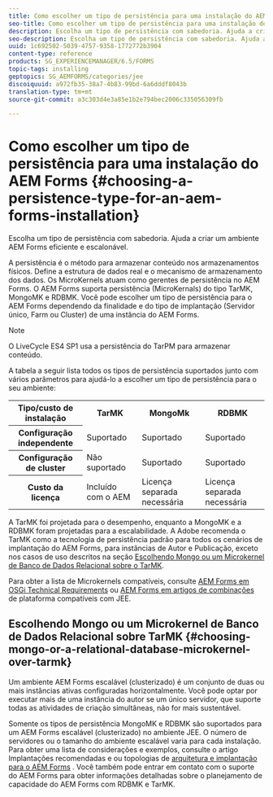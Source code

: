 ```yaml
---
title: Como escolher um tipo de persistência para uma instalação do AEM Forms
seo-title: Como escolher um tipo de persistência para uma instalação do AEM Forms
description: Escolha um tipo de persistência com sabedoria. Ajuda a criar um ambiente AEM Forms eficiente e escalonável.
seo-description: Escolha um tipo de persistência com sabedoria. Ajuda a criar um ambiente AEM Forms eficiente e dimensionável.
uuid: 1c692502-5039-4757-9358-1772772b3904
content-type: reference
products: SG_EXPERIENCEMANAGER/6.5/FORMS
topic-tags: installing
geptopics: SG_AEMFORMS/categories/jee
discoiquuid: a972fb35-38a7-4b83-99bd-6a6dddf8043b
translation-type: tm+mt
source-git-commit: a3c303d4e3a85e1b2e794bec2006c335056309fb

---
```



# Como escolher um tipo de persistência para uma instalação do AEM Forms {#choosing-a-persistence-type-for-an-aem-forms-installation}

Escolha um tipo de persistência com sabedoria. Ajuda a criar um ambiente AEM Forms eficiente e escalonável.

A persistência é o método para armazenar conteúdo nos armazenamentos físicos. Define a estrutura de dados real e o mecanismo de armazenamento dos dados. Os MicroKernels atuam como gerentes de persistência no AEM Forms. O AEM Forms suporta persistência (MicroKernals) do tipo TarMK, MongoMK e RDBMK. Você pode escolher um tipo de persistência para o AEM Forms dependendo da finalidade e do tipo de implantação (Servidor único, Farm ou Cluster) de uma instância do AEM Forms.

>[!NOTE]
>
>O LiveCycle ES4 SP1 usa a persistência do TarPM para armazenar conteúdo.

A tabela a seguir lista todos os tipos de persistência suportados junto com vários parâmetros para ajudá-lo a escolher um tipo de persistência para o seu ambiente:

<table>
 <tbody>
  <tr>
   <th><strong>Tipo/custo de instalação</strong></th>
   <th><strong>TarMK</strong></th>
   <th><strong>MongoMk</strong></th>
   <th><strong>RDBMK</strong></th>
  </tr>
  <tr>
   <th><strong>Configuração independente</strong></th>
   <td>Suportado<br /> </td>
   <td>Suportado</td>
   <td>Suportado</td>
  </tr>
  <tr>
   <th><strong>Configuração de cluster</strong></th>
   <td>Não suportado</td>
   <td>Suportado</td>
   <td>Suportado</td>
  </tr>
  <tr>
   <th><strong>Custo da licença</strong></th>
   <td>Incluído com o AEM </td>
   <td>Licença separada necessária</td>
   <td>Licença separada necessária</td>
  </tr>
 </tbody>
</table>

A TarMK foi projetada para o desempenho, enquanto a MongoMK e a RDBMK foram projetadas para a escalabilidade. A Adobe recomenda o TarMK como a tecnologia de persistência padrão para todos os cenários de implantação do AEM Forms, para instâncias de Autor e Publicação, exceto nos casos de uso descritos na seção [Escolhendo Mongo ou um Microkernel de Banco de Dados Relacional sobre o TarMK](#p-choosing-mongo-or-a-relational-database-microkernel-over-tarmk-p).

Para obter a lista de Microkernels compatíveis, consulte [AEM Forms em OSGi Technical Requirements](/help/sites-deploying/technical-requirements.md) ou [AEM Forms em artigos de combinações](/help/forms/using/aem-forms-jee-supported-platforms.md) de plataforma compatíveis com JEE.

## Escolhendo Mongo ou um Microkernel de Banco de Dados Relacional sobre TarMK {#choosing-mongo-or-a-relational-database-microkernel-over-tarmk}

Um ambiente AEM Forms escalável (clusterizado) é um conjunto de duas ou mais instâncias ativas configuradas horizontalmente. Você pode optar por executar mais de uma instância do autor se um único servidor, que suporte todas as atividades de criação simultâneas, não for mais sustentável.

Somente os tipos de persistência MongoMK e RDBMK são suportados para um AEM Forms escalável (clusterizado) no ambiente JEE. O número de servidores ou o tamanho do ambiente escalável varia para cada instalação. Para obter uma lista de considerações e exemplos, consulte o artigo Implantações [](/help/sites-deploying/recommended-deploys.md) recomendadas e ou topologias de [arquitetura e implantação para o AEM Forms](/help/forms/using/aem-forms-architecture-deployment.md) . Você também pode entrar em contato com o suporte do AEM Forms para obter informações detalhadas sobre o planejamento de capacidade do AEM Forms com RDBMK e TarMK.
